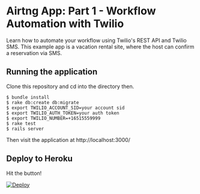 # Airtng App: Part 1 - Workflow Automation with Twilio

Learn how to automate your workflow using Twilio's REST API and Twilio SMS. This example app is a vacation rental site, where the host can confirm a reservation via SMS. 

## Running the application

Clone this repository and cd into the directory then.

```
$ bundle install
$ rake db:create db:migrate
$ export TWILIO_ACCOUNT_SID=your account sid
$ export TWILIO_AUTH_TOKEN=your auth token
$ export TWILIO_NUMBER=+16515559999
$ rake test
$ rails server
```

Then visit the application at http://localhost:3000/

## Deploy to Heroku

Hit the button!

[![Deploy](https://www.herokucdn.com/deploy/button.png)](https://heroku.com/deploy)
